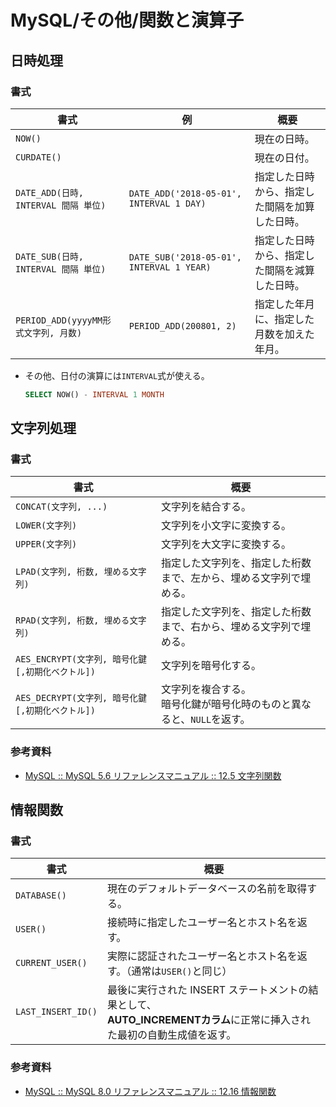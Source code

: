 # MySQL/その他/関数と演算子

## 日時処理

### 書式

| 書式                                 | 例                                        | 概要                                           |
| ------------------------------------ | ----------------------------------------- | ---------------------------------------------- |
| `NOW()`                              |                                           | 現在の日時。                                   |
| `CURDATE()`                          |                                           | 現在の日付。                                   |
| `DATE_ADD(日時, INTERVAL 間隔 単位)` | `DATE_ADD('2018-05-01', INTERVAL 1 DAY)`  | 指定した日時から、指定した間隔を加算した日時。 |
| `DATE_SUB(日時, INTERVAL 間隔 単位)` | `DATE_SUB('2018-05-01', INTERVAL 1 YEAR)` | 指定した日時から、指定した間隔を減算した日時。 |
| `PERIOD_ADD(yyyyMM形式文字列, 月数)` | `PERIOD_ADD(200801, 2)`                   | 指定した年月に、指定した月数を加えた年月。     |

- その他、日付の演算には`INTERVAL`式が使える。

  ```sql
  SELECT NOW() - INTERVAL 1 MONTH
  ```

## 文字列処理

### 書式

| 書式                                              | 概要                                                         |
| ------------------------------------------------- | ------------------------------------------------------------ |
| `CONCAT(文字列, ...)`                             | 文字列を結合する。                                           |
| `LOWER(文字列)`                                   | 文字列を小文字に変換する。                                   |
| `UPPER(文字列)`                                   | 文字列を大文字に変換する。                                   |
| `LPAD(文字列, 桁数, 埋める文字列)`                | 指定した文字列を、指定した桁数まで、左から、埋める文字列で埋める。 |
| `RPAD(文字列, 桁数, 埋める文字列)`                | 指定した文字列を、指定した桁数まで、右から、埋める文字列で埋める。 |
| `AES_ENCRYPT(文字列, 暗号化鍵 [,初期化ベクトル])` | 文字列を暗号化する。                                         |
| `AES_DECRYPT(文字列, 暗号化鍵 [,初期化ベクトル])` | 文字列を複合する。<br />暗号化鍵が暗号化時のものと異なると、`NULL`を返す。 |

### 参考資料

- [MySQL :: MySQL 5.6 リファレンスマニュアル :: 12.5 文字列関数](https://dev.mysql.com/doc/refman/5.6/ja/string-functions.html)

## 情報関数

### 書式

| 書式               | 概要                                                         |
| ------------------ | ------------------------------------------------------------ |
| `DATABASE()`       | 現在のデフォルトデータベースの名前を取得する。               |
| `USER()`           | 接続時に指定したユーザー名とホスト名を返す。                 |
| `CURRENT_USER()`   | 実際に認証されたユーザー名とホスト名を返す。（通常は`USER()`と同じ） |
| `LAST_INSERT_ID()` | 最後に実行された INSERT ステートメントの結果として、<br />**AUTO_INCREMENTカラム**に正常に挿入された最初の自動生成値を返す。 |

### 参考資料

- [MySQL :: MySQL 8.0 リファレンスマニュアル :: 12.16 情報関数](https://dev.mysql.com/doc/refman/8.0/ja/information-functions.html)
